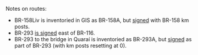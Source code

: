 Notes on routes:
* BR-158Liv is inventoried in GIS as BR-158A, but [signed](https://www.google.com/maps/@-30.8738218,-55.5112995,3a,17.7y,247.06h,85.11t/data=!3m6!1e1!3m4!1sCn-YeDrwThl_O_qUh-cZYg!2e0!7i16384!8i8192?entry=ttu) with BR-158 km posts.
* BR-293 [is signed](https://www.google.com/maps/@-31.7327796,-52.3743145,3a,34.6y,1.25h,75.47t/data=!3m6!1e1!3m4!1seLPPe1VNsBdOQPPS_q2FLg!2e0!7i16384!8i8192?entry=ttu) east of BR-116.
* BR-293 to the bridge in Quaraí is inventoried as BR-293A, but [signed](https://www.google.com/maps/@-30.3853393,-56.4391539,3a,15.3y,300.29h,85.61t/data=!3m6!1e1!3m4!1s-ZED0ZqMv3Z7OFxFhbx2eg!2e0!7i16384!8i8192?entry=ttu) as part of BR-293 (with km posts resetting at 0).
